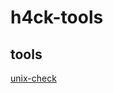 # h4ck-tools

## tools
[unix-check](https://sourceforge.net/projects/krypton-project/files/Test/tools/unix-privesc-check)
